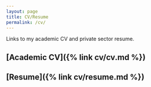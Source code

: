 ```yaml
---
layout: page
title: CV/Resume
permalink: /cv/
---
```


Links to my academic CV and private sector resume.

## [Academic CV]({% link cv/cv.md %})

## [Resume]({% link cv/resume.md %})

<!-- ## [Resume]({% link cv/resume-short.md %}) -->